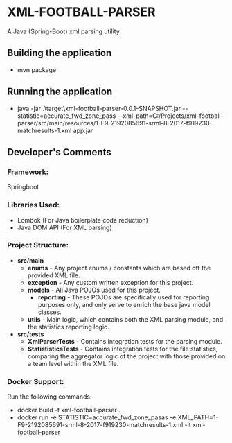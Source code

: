 # XML-FOOTBALL-PARSER

A Java (Spring-Boot) xml parsing utility

## Building the application

* mvn package

## Running the application

* java -jar .\target\xml-football-parser-0.0.1-SNAPSHOT.jar --statistic=accurate_fwd_zone_pass --xml-path=C:/Projects/xml-football-parser/src/main/resources/1-F9-2192085691-srml-8-2017-f919230-matchresults-1.xml app.jar

## Developer's Comments

### Framework: 
Springboot

### Libraries Used:
* Lombok (For Java boilerplate code reduction)
* Java DOM API (For XML parsing)

### Project Structure:
* __src/main__
  * __enums__ - Any project enums / constants which are based off the provided XML file.
  * __exception__ - Any custom written exception for this project.
  * __models__ - All Java POJOs used for this project.
    * __reporting__ - These POJOs are specifically used for reporting purposes only, and only serve to enrich the base java model classes.
  * __utils__ - Main logic, which contains both the XML parsing module, and the statistics reporting logic.
* __src/tests__
  * __XmlParserTests__ - Contains integration tests for the parsing module.
  * __StatististicsTests__ - Contains integration tests for the file statistics, comparing the aggregator logic of the project with those provided on a team level within the XML file.

### Docker Support:
Run the following commands:
* docker build -t xml-football-parser .
* docker run -e STATISTIC=accurate_fwd_zone_pasas -e XML_PATH=1-F9-2192085691-srml-8-2017-f919230-matchresults-1.xml -it xml-football-parser